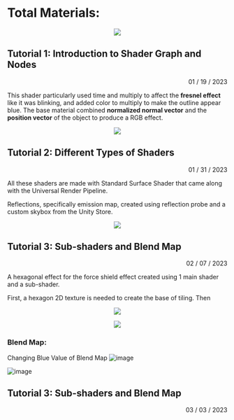 # Total Materials: #

<p align="center">
  <img src= "https://user-images.githubusercontent.com/74547522/217335206-032f9221-82ae-4a40-91cd-b79955383bc3.png" />
</p>

## Tutorial 1: Introduction to Shader Graph and Nodes ##

<p align="right">
01 / 19 / 2023
</p>

This shader particularly used time and multiply to affect the **fresnel effect** like it was blinking, and added color to multiply to make the outline appear blue.
The base material combined **normalized normal vector** and the **position vector** of the object to produce a RGB effect.

<p align="center">
  <img src="https://user-images.githubusercontent.com/74547522/213585018-103c36fa-aa69-4d25-bbde-14f7e186b550.png" />
</p>

## Tutorial 2: Different Types of Shaders ##

<p align="right">
01 / 31 / 2023
</p>

All these shaders are made with Standard Surface Shader that came along with the Universal Render Pipeline.

Reflections, specifically emission map, created using reflection probe and a custom skybox from the Unity Store.

<p align="center">
  <img src="https://user-images.githubusercontent.com/74547522/215907866-80561ca9-b48d-4ad4-8146-94f172bca5dc.png" />
</p>

## Tutorial 3: Sub-shaders and Blend Map ##

<p align="right">
02 / 07 / 2023
</p>

A hexagonal effect for the force shield effect created using 1 main shader and a sub-shader.

First, a hexagon 2D texture is needed to create the base of tiling. Then 

<p align="center">
  <img src="https://user-images.githubusercontent.com/74547522/217306205-02ce68c3-c882-4ee3-8656-b65cc385b4be.png" />
</p>


<p align="center">
  <img src="https://user-images.githubusercontent.com/74547522/217308348-511522bd-4076-42e0-9054-8fe96504de82.png" />
</p>

### Blend Map: ###

Changing Blue Value of Blend Map
![image](https://user-images.githubusercontent.com/74547522/217717584-bba7bf67-6ac3-48dc-aa6d-47b807200380.png)

![image](https://user-images.githubusercontent.com/74547522/217717674-875a6822-0905-47c5-925c-ff8a3c072304.png)


## Tutorial 3: Sub-shaders and Blend Map ##
<p align="right">
03 / 03 / 2023
</p>


